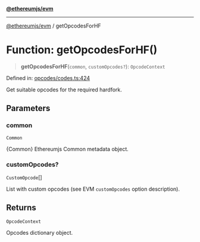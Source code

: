 [**@ethereumjs/evm**](../README.md)

***

[@ethereumjs/evm](../README.md) / getOpcodesForHF

# Function: getOpcodesForHF()

> **getOpcodesForHF**(`common`, `customOpcodes?`): `OpcodeContext`

Defined in: [opcodes/codes.ts:424](https://github.com/ethereumjs/ethereumjs-monorepo/blob/master/packages/evm/src/opcodes/codes.ts#L424)

Get suitable opcodes for the required hardfork.

## Parameters

### common

`Common`

{Common} Ethereumjs Common metadata object.

### customOpcodes?

`CustomOpcode`[]

List with custom opcodes (see EVM `customOpcodes` option description).

## Returns

`OpcodeContext`

Opcodes dictionary object.
